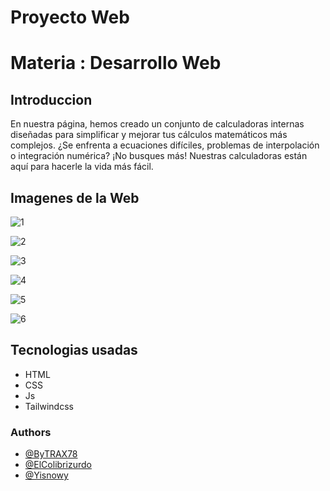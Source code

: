 # Proyecto Web 
# Materia : Desarrollo Web


## Introduccion

En nuestra página, hemos creado un conjunto de calculadoras internas diseñadas para simplificar y mejorar tus cálculos matemáticos más complejos. ¿Se enfrenta a ecuaciones difíciles, problemas de interpolación o integración numérica? ¡No busques más! Nuestras calculadoras están aquí para hacerle la vida más fácil.

## Imagenes de la Web

![1](https://i.postimg.cc/2jqX8mN5/1.jpg)

![2](https://i.postimg.cc/ZY1sWgJx/2.jpg)

![3](https://i.postimg.cc/N0fdhvxB/3.jpg)

![4](https://i.postimg.cc/t4zBm4WB/4.jpg)

![5](https://i.postimg.cc/8zGyH6JF/5.jpg)

![6](https://i.postimg.cc/02DWDfQR/6.jpg)
 




## Tecnologias usadas
* HTML
* CSS
* Js
* Tailwindcss

### Authors

- [@ByTRAX78](https://github.com/ByTRAX78)
- [@ElColibrizurdo](https://github.com/ElColibrizurdo)
- [@Yisnowy](https://github.com/Yisnowy)
